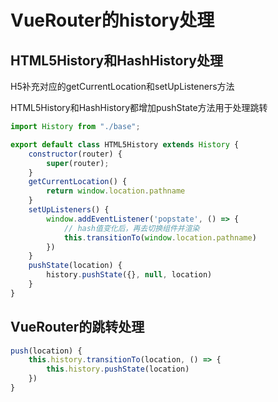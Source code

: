 # VueRouter的history处理

## HTML5History和HashHistory处理

H5补充对应的getCurrentLocation和setUpListeners方法

HTML5History和HashHistory都增加pushState方法用于处理跳转

```js
import History from "./base";

export default class HTML5History extends History {
    constructor(router) {
        super(router);
    }
    getCurrentLocation() {
        return window.location.pathname
    }
    setUpListeners() {
        window.addEventListener('popstate', () => {
            // hash值变化后，再去切换组件并渲染
            this.transitionTo(window.location.pathname)
        })
    }
    pushState(location) {
        history.pushState({}, null, location)
    }
}
```

## VueRouter的跳转处理

```js
push(location) {
    this.history.transitionTo(location, () => {
        this.history.pushState(location)
    })
}
```
